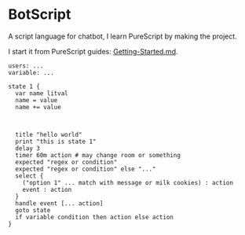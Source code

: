 # BotScript

A script language for chatbot, I learn PureScript by making the project.

I start it from PureScript guides: [Getting-Started.md](https://github.com/purescript/documentation/blob/master/guides/Getting-Started.md).

```
users: ...
variable: ...

state 1 {
  var name litval
  name = value
  name += value



  title "hello world"
  print "this is state 1"
  delay 3
  timer 60m action # may change room or something
  expected "regex or condition"
  expected "regex or condition" else "..."
  select {
    ("option 1" ... match with message or milk cookies) : action
    event : action
  }
  handle event [... action]
  goto state
  if variable condition then action else action
}
```
